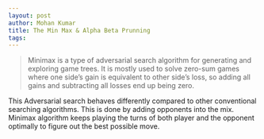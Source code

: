 ```yaml
---
layout: post
author: Mohan Kumar
title: The Min Max & Alpha Beta Prunning
tags: 
---
```



> Minimax is a type of adversarial search algorithm for generating and exploring game trees. It is mostly used to solve zero-sum games  where one side’s gain is equivalent to other side’s loss, so adding all gains and subtracting all losses end up being zero.
>

This Adversarial search behaves differently compared to other conventional searching algorithms. This is done by adding opponents into the mix. Minimax algorithm keeps playing the turns of both player and the opponent optimally to figure out the best possible move.